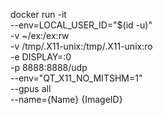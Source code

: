 docker run -it \
--env=LOCAL_USER_ID="\$(id -u)" \
-v ~/ex:/ex:rw \
-v /tmp/.X11-unix:/tmp/.X11-unix:ro \
-e DISPLAY=:0 \
-p 8888:8888/udp \
--env="QT_X11_NO_MITSHM=1" \
--gpus all \
--name={Name} {ImageID}
